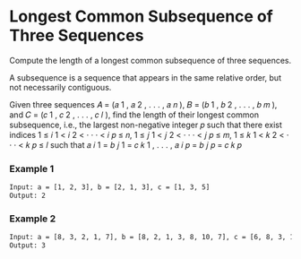 # Longest Common Subsequence of Three Sequences

Compute the length of a longest common subsequence of three sequences.

A subsequence is a sequence that appears in the same relative order, but not necessarily contiguous.

Given three sequences 𝐴 = (𝑎 1 , 𝑎 2 , . . . , 𝑎 𝑛 ), 𝐵 = (𝑏 1 , 𝑏 2 , . . . , 𝑏 𝑚 ), and 𝐶 = (𝑐 1 , 𝑐 2 , . . . , 𝑐 𝑙 ), find the
length of their longest common subsequence, i.e., the largest non-negative integer 𝑝 such that there
exist indices 1 ≤ 𝑖 1 < 𝑖 2 < · · · < 𝑖 𝑝 ≤ 𝑛, 1 ≤ 𝑗 1 < 𝑗 2 < · · · < 𝑗 𝑝 ≤ 𝑚, 1 ≤ 𝑘 1 < 𝑘 2 < · · · < 𝑘 𝑝 ≤ 𝑙 such
that 𝑎 𝑖 1 = 𝑏 𝑗 1 = 𝑐 𝑘 1 , . . . , 𝑎 𝑖 𝑝 = 𝑏 𝑗 𝑝 = 𝑐 𝑘 𝑝

### Example 1
```sh
Input: a = [1, 2, 3], b = [2, 1, 3], c = [1, 3, 5]
Output: 2
```

### Example 2
```sh
Input: a = [8, 3, 2, 1, 7], b = [8, 2, 1, 3, 8, 10, 7], c = [6, 8, 3, 1, 4, 7]
Output: 3
